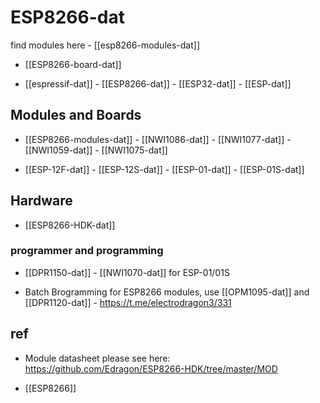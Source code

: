
# ESP8266-dat

find modules here - [[esp8266-modules-dat]]

- [[ESP8266-board-dat]]

- [[espressif-dat]] - [[ESP8266-dat]] - [[ESP32-dat]] - [[ESP-dat]]


## Modules and Boards 

- [[ESP8266-modules-dat]] - [[NWI1086-dat]] - [[NWI1077-dat]] - [[NWI1059-dat]] - [[NWI1075-dat]]

- [[ESP-12F-dat]] - [[ESP-12S-dat]] - [[ESP-01-dat]] - [[ESP-01S-dat]]





## Hardware 

- [[ESP8266-HDK-dat]]


### programmer and programming 

- [[DPR1150-dat]] - [[NWI1070-dat]] for ESP-01/01S 

- Batch Brogramming for ESP8266 modules, use [[OPM1095-dat]] and [[DPR1120-dat]] - https://t.me/electrodragon3/331





## ref 

- Module datasheet please see here: https://github.com/Edragon/ESP8266-HDK/tree/master/MOD

- [[ESP8266]]






